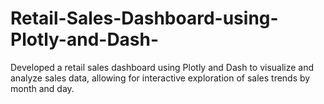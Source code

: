# Retail-Sales-Dashboard-using-Plotly-and-Dash-
Developed a retail sales dashboard using Plotly and Dash to visualize and analyze sales data, allowing for interactive exploration of sales trends by month and day.



